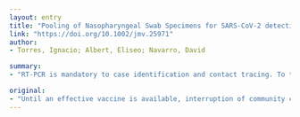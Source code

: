 ```yaml
---
layout: entry
title: "Pooling of Nasopharyngeal Swab Specimens for SARS-CoV-2 detection by RT-PCR"
link: "https://doi.org/10.1002/jmv.25971"
author:
- Torres, Ignacio; Albert, Eliseo; Navarro, David

summary:
- "RT-PCR is mandatory to case identification and contact tracing. To this end, systematic testing of large population groups is mandatory. This article is protected by copyright. All rights reserved. Copyright holder is a copyrighted author. SARS- CoV-2 vaccine is banned in the U.S. Until an effective vaccine is available. It is essential to prevent resurgence in contagion. Systematic tests of large populations by RT PCR are mandatory to cases identification and re-PCR reducing the likelihood of case identification."

original:
- "Until an effective vaccine is available, interruption of community circulation of SARS- CoV-2 is crucial to control virus spread. To this end, systematic testing of large population groups by RT-PCR is mandatory to case identification and contact tracing thereby minimizing the likelihood of resurgence in contagion.(1) This article is protected by copyright. All rights reserved."
---
```


